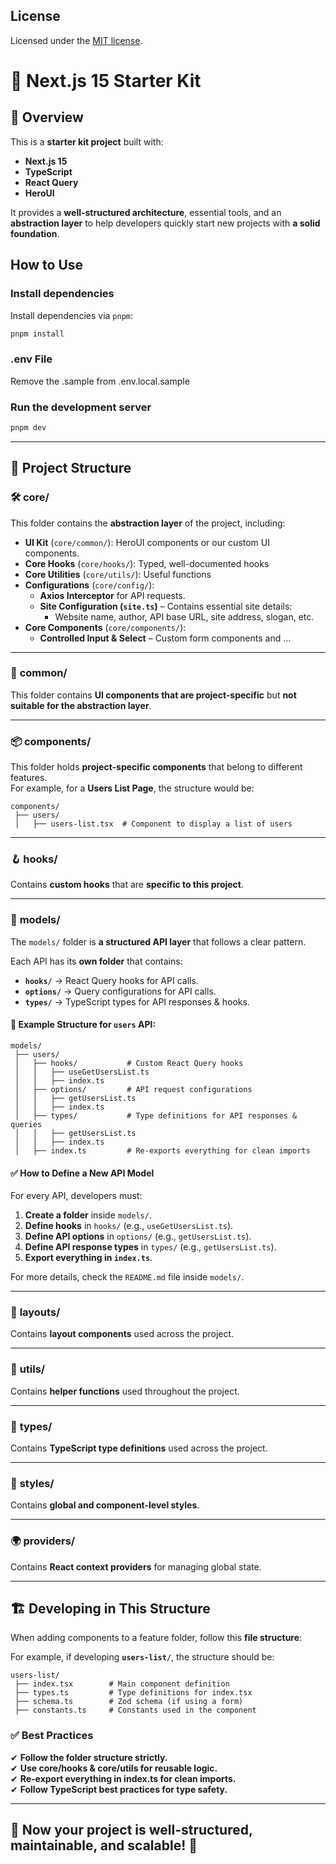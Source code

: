 ## License

Licensed under the [MIT license](https://github.com/nextui-org/next-app-template/blob/main/LICENSE).




# 🚀 Next.js 15 Starter Kit

## 📖 Overview
This is a **starter kit project** built with:
- **Next.js 15**
- **TypeScript**
- **React Query**
- **HeroUI**

It provides a **well-structured architecture**, essential tools, and an **abstraction layer** to help developers quickly start new projects with **a solid foundation**.

## How to Use

### Install dependencies

Install dependencies via `pnpm`:

```bash
pnpm install
```

### .env File
Remove the .sample from .env.local.sample

### Run the development server
```bash
pnpm dev
```

---

## 📂 Project Structure

### 🛠 **core/**
This folder contains the **abstraction layer** of the project, including:
- **UI Kit** (`core/common/`): HeroUI components or our custom UI components.
- **Core Hooks** (`core/hooks/`): Typed, well-documented hooks
- **Core Utilities** (`core/utils/`): Useful functions
- **Configurations** (`core/config/`):  
  - **Axios Interceptor** for API requests.
  - **Site Configuration (`site.ts`)** – Contains essential site details:
    - Website name, author, API base URL, site address, slogan, etc.
- **Core Components** (`core/components/`):  
  - **Controlled Input & Select** – Custom form components and ...

---

### 🎨 **common/**
This folder contains **UI components that are project-specific** but **not suitable for the abstraction layer**.

---

### 📦 **components/**
This folder holds **project-specific components** that belong to different features.  
For example, for a **Users List Page**, the structure would be:

```
components/
 ├── users/
 │   ├── users-list.tsx  # Component to display a list of users
```

---

### 🪝 **hooks/**
Contains **custom hooks** that are **specific to this project**.

---

### 📑 **models/**
The `models/` folder is **a structured API layer** that follows a clear pattern.  

Each API has its **own folder** that contains:
- **`hooks/`** → React Query hooks for API calls.
- **`options/`** → Query configurations for API calls.
- **`types/`** → TypeScript types for API responses & hooks.

#### 📌 Example Structure for `users` API:
```
models/
 ├── users/
 │   ├── hooks/           # Custom React Query hooks
 │   │   ├── useGetUsersList.ts
 │   │   ├── index.ts
 │   ├── options/         # API request configurations
 │   │   ├── getUsersList.ts
 │   │   ├── index.ts
 │   ├── types/           # Type definitions for API responses & queries
 │   │   ├── getUsersList.ts
 │   │   ├── index.ts
 │   ├── index.ts         # Re-exports everything for clean imports
```

#### ✅ **How to Define a New API Model**
For every API, developers must:
1. **Create a folder** inside `models/`.
2. **Define hooks** in `hooks/` (e.g., `useGetUsersList.ts`).
3. **Define API options** in `options/` (e.g., `getUsersList.ts`).
4. **Define API response types** in `types/` (e.g., `getUsersList.ts`).
5. **Export everything in `index.ts`**.

For more details, check the `README.md` file inside `models/`.

---

### 📐 **layouts/**
Contains **layout components** used across the project.

---

### 🔧 **utils/**
Contains **helper functions** used throughout the project.

---

### 📝 **types/**
Contains **TypeScript type definitions** used across the project.

---

### 🎨 **styles/**
Contains **global and component-level styles**.

---

### 🌍 **providers/**
Contains **React context providers** for managing global state.

---

## 🏗 **Developing in This Structure**
When adding components to a feature folder, follow this **file structure**:

For example, if developing **`users-list/`**, the structure should be:

```
users-list/
 ├── index.tsx        # Main component definition
 ├── types.ts         # Type definitions for index.tsx
 ├── schema.ts        # Zod schema (if using a form)
 ├── constants.ts     # Constants used in the component
```

### ✅ **Best Practices**
✔ **Follow the folder structure strictly.**  
✔ **Use core/hooks & core/utils for reusable logic.**  
✔ **Re-export everything in index.ts for clean imports.**  
✔ **Follow TypeScript best practices for type safety.**  

---

## 🎉 Now your project is well-structured, maintainable, and scalable! 🚀